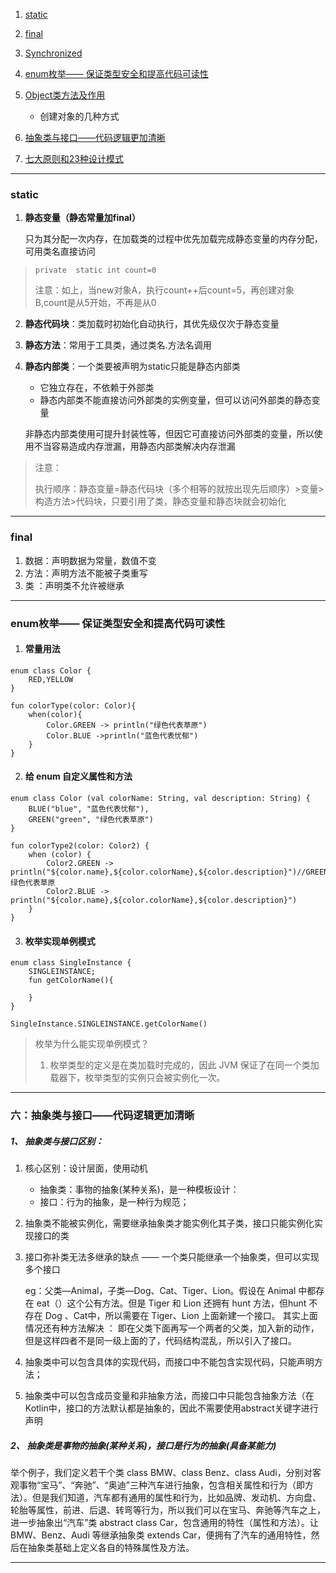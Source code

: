 1. [static](#jump1)
2. [final](#jump2)
3. [Synchronized](../线程/1.synchronized(协助理解thread、runnable、static).md)
4. [enum枚举—— 保证类型安全和提高代码可读性](#jump4) 
5. [Object类方法及作用](3.Object类方法及作用.md)

   - 创建对象的几种方式
6. [抽象类与接口——代码逻辑更加清晰](#jumpabstract)
7. [七大原则和23种设计模式](../架构——设计模式/1.七大原则和23中设计模式.md)

---------------------------

### <span id = "jump1">static</span> 

1. **静态变量（静态常量加final）**

    只为其分配一次内存，在加载类的过程中优先加载完成静态变量的内存分配，可用类名直接访问
>`private  static int count=0`
> 
>注意：如上，当new对象A，执行count++后count=5，再创建对象B,count是从5开始，不再是从0

2. **静态代码块**：类加载时初始化自动执行，其优先级仅次于静态变量

3. **静态方法**：常用于工具类，通过类名.方法名调用

4. **静态内部类**：一个类要被声明为static只能是静态内部类

    - 它独立存在，不依赖于外部类
    - 静态内部类不能直接访问外部类的实例变量，但可以访问外部类的静态变量

    非静态内部类使用可提升封装性等，但因它可直接访问外部类的变量，所以使用不当容易造成内存泄漏，用静态内部类解决内存泄漏


>注意：
> 
>执行顺序：静态变量=静态代码块（多个相等的就按出现先后顺序）>变量>构造方法>代码块，只要引用了类，静态变量和静态块就会初始化


------------------------
###  <span id = "jump2">final</span>
1. 数据：声明数据为常量，数值不变
2. 方法：声明方法不能被子类重写
3. 类 ：声明类不允许被继承
---------------
###  <span id = "jump4">enum枚举—— 保证类型安全和提高代码可读性</span>
1. #### 常量用法
```agsl
enum class Color {
    RED,YELLOW
}

fun colorType(color: Color){
    when(color){
        Color.GREEN -> println("绿色代表草原")
        Color.BLUE ->println("蓝色代表忧郁")
    }
}
```
2. #### 给 enum 自定义属性和方法
```agsl
enum class Color (val colorName: String, val description: String) {
    BLUE("blue", "蓝色代表忧郁"),
    GREEN("green", "绿色代表草原")
}

fun colorType2(color: Color2) {
    when (color) {
        Color2.GREEN -> println("${color.name},${color.colorName},${color.description}")//GREEN,green,绿色代表草原
        Color2.BLUE -> println("${color.name},${color.colorName},${color.description}")
    }
}
```
3. #### 枚举实现单例模式
```agsl
enum class SingleInstance {
    SINGLEINSTANCE;
    fun getColorName(){

    }
}

SingleInstance.SINGLEINSTANCE.getColorName()
```
>枚举为什么能实现单例模式？
>1. 枚举类型的定义是在类加载时完成的，因此 JVM 保证了在同一个类加载器下，枚举类型的实例只会被实例化一次。

----------------------



###  <span id = "jumpabstract">六：抽象类与接口——代码逻辑更加清晰</span>

##### 1、 抽象类与接口区别：
1. 核心区别：设计层面，使用动机
   - 抽象类：事物的抽象(某种关系)，是一种模板设计：
   - 接口：行为的抽象，是一种行为规范；
2. 抽象类不能被实例化，需要继承抽象类才能实例化其子类，接口只能实例化实现接口的类
3. 接口弥补类无法多继承的缺点 —— 一个类只能继承一个抽象类，但可以实现多个接口
  
   eg：父类—Animal，子类—Dog、Cat、Tiger、Lion。假设在 Animal 中都存在 eat（）这个公有方法。但是 Tiger 和 Lion 还拥有 hunt 方法，但hunt 不存在 Dog 、Cat中，所以需要在 Tiger、Lion 上面新建一个接口。
   其实上面情况还有种方法解决 ： 即在父类下面再写一个两者的父类，加入新的动作，但是这样四者不是同一级上面的了，代码结构混乱，所以引入了接口。
4. 抽象类中可以包含具体的实现代码，而接口中不能包含实现代码，只能声明方法；
5. 抽象类中可以包含成员变量和非抽象方法，而接口中只能包含抽象方法（在Kotlin中，接口的方法默认都是抽象的，因此不需要使用abstract关键字进行声明

##### 2、 抽象类是事物的抽象(某种关系)，接口是行为的抽象(具备某能力)

举个例子，我们定义若干个类 class BMW、class Benz、class Audi，分别对客观事物“宝马”、“奔驰”、“奥迪”三种汽车进行抽象，包含相关属性和行为（即方法）。但是我们知道，汽车都有通用的属性和行为，比如品牌、发动机、方向盘、轮胎等属性，前进、后退、转弯等行为，所以我们可以在宝马、奔驰等汽车之上，进一步抽象出“汽车”类 abstract class Car，包含通用的特性（属性和方法）。让 BMW、Benz、Audi 等继承抽象类 extends Car，便拥有了汽车的通用特性，然后在抽象类基础上定义各自的特殊属性及方法。


------------------


